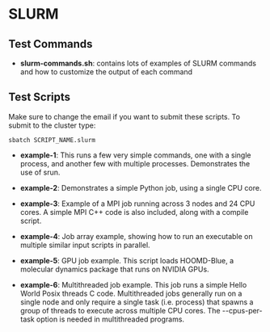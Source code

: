 SLURM
=====

Test Commands
-------------

- **slurm-commands.sh**: contains lots of examples of SLURM commands
and how to customize the output of each command

Test Scripts
------------

Make sure to change the email if you want to submit these scripts.
To submit to the cluster type:

	sbatch SCRIPT_NAME.slurm

- **example-1**: This runs a few very simple commands, one with a single
process, and another few with multiple processes.
Demonstrates the use of srun.

- **example-2**: Demonstrates a simple Python job, using a single CPU core.

- **example-3**: Example of a MPI job running across 3 nodes and 24 CPU cores.
A simple MPI C++ code is also included, along with a compile script.

- **example-4**: Job array example, showing how to run an executable on multiple
similar input scripts in parallel.

- **example-5**: GPU job example. This script loads HOOMD-Blue, a molecular dynamics
package that runs on NVIDIA GPUs.

- **example-6**: Multithreaded job example. This job runs a simple Hello World Posix
threads C code. Multithreaded jobs generally run on a single node and only require
a single task (i.e. process) that spawns a group of threads to execute across multiple
CPU cores. The --cpus-per-task option is needed in multithreaded programs.
